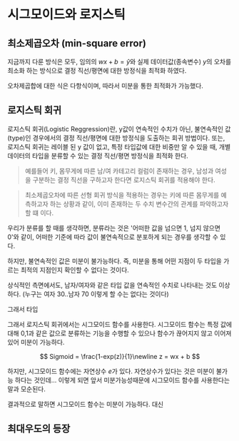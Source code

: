 # 시그모이드와 로지스틱 

## 최소제곱오차 (min-square error)

지금까지 다룬 방식은 모두, 임의의 $wx+b = \hat y$와 실제 데이터값(종속변수) $y$의 오차를 최소화 하는 방식으로 결정 직선/평면에 대한 방정식을 최적화 하였다.

오차제곱합에 대한 식은 다항식이며, 따라서 미분을 통한 최적화가 가능했다. 

## 로지스틱 회귀

로지스틱 회귀(Logistic Reggression)란, y값이 연속적인 수치가 아닌, 불연속적인 값(type)인 경우에서의 결정 직선/평면에 대한 방정식을 도출하는 회귀 방법이다. 또는, 로지스틱 회귀는 레이블 된 y 값이 없고, 특정 타입값에 대한 비중만 알 수 있을 때, 개별 데이터의 타입을 분류할 수 있는 결정 직선/평면 방정식을 최적화 한다. 

> 예를들어 키, 몸무게에 따른 남/여 카테고리 컬럼이 존재하는 경우, 남성과 여성을 구분하는 결정 직선을 구하고자 한다면 로지스틱 회귀를 적용해야 한다.

> 최소제곱오차에 따른 선형 회귀 방식을 적용하는 경우는 키에 따른 몸무게를 예측하고자 하는 상황과 같이, 이미 존재하는 두 수치 변수간의 관계를 파악하고자 할 떄 이다.

우리가 분류를 할 때를 생각하면, 분류라는 것은 '어떠한 값을 넘으면 1, 넘지 않으면 0'와 같이, 어떠한 기준에 따라 값이 불연속적으로 분포하게 되는 경우를 생각할 수 있다.

하지만, 불연속적인 값은 미분이 불가능하다. 즉, 미분을 통해 어떤 지점이 두 타입을 가르는 최적의 지점인지 확인할 수 없다는 것이다. 

상식적인 측면에서도, 남자/여자와 같은 타입 값을 연속적인 수치로 나타내는 것도 이상하다. (누구는 여자 30..남자 70 이렇게 할 수는 없다는 것이다)

그래서 타입 

그래서 로지스틱 회귀에서는 시그모이드 함수를 사용한다. 시그모이드 함수는 특정 값에 대해 0,1과 같은 값으로 분류하는 기능을 수행할 수 있으나 함수가 끊어지지 않고 이어져있어 미분이 가능하다.

$$
Sigmoid = \frac{1-exp(z)}{1}\newline
z = wx + b
$$

하지만, 시그모이드 함수에는 자연상수 $e$가 있다. 자연상수가 있다는 것은 미분이 불가능 하다는 것인데... 이렇게 되면 앞서 미분가능성때문에 시그모이드 함수를 사용한다는 말과 모순된다.

결과적으로 말하면 시그모이드 함수는 미분이 가능하다. 대신 

## 최대우도의 등장


